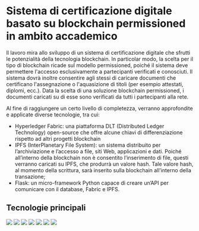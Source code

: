 <h1>Sistema di certificazione digitale basato su blockchain permissioned in ambito accademico</h1>
<p>Il lavoro mira allo sviluppo di un sistema di certificazione digitale che sfrutti le potenzialità della tecnologia blockchain. In particolar modo, la scelta per il tipo di blockchain ricade sul modello permissioned, poiché il sistema deve permettere l'accesso esclusivamente a partecipanti verificati e conosciuti. Il sistema dovrà inoltre consentire agli stessi di caricare documenti che certificano l'assegnazione o l'aquasizione di titoli (per esempio attestati, diplomi, ecc.). Data la scelta di una soluzione blockchain permissioned, i documenti caricati su di esse sono verificati da tutti i partecipanti alla rete.</p>
<p>Al fine di raggiungere un certo livello di completezza, verranno approfondite e applicate diverse tecnologie, tra cui:</p>
<ul>
  <li>Hyperledger Fabric: una piattaforma DLT (Distributed Ledger Technology) open-source che offre alcune chiavi di differenziazione rispetto ad altri progetti blockchain</li>
  <li>IPFS (InterPlanetary File System): un sistema distribuito per l’archiviazione e l’accesso a file, siti Web, applicazioni e dati. Poiché all’interno della blockchain non è consentito l’inserimento di file, questi verranno caricati su IPFS, che produrrà un valore hash. Tale valore hash, al momento della scrittura, sarà
inserito sulla blockchain all’interno della transazione;</li>
  <li>Flask: un micro-framework Python capace di creare un’API per comunicare
con il database, Fabric e IPFS.</li>
</ul>

<h2>Tecnologie principali</h2>
<div>
<img src="https://img.shields.io/badge/Python-FFD43B?style=for-the-badge&logo=python&logoColor=darkgreen"> 
<img src="https://img.shields.io/badge/IPFS-65C2CB?style=for-the-badge&logo=ipfs&logoColor=white">
<img src="https://img.shields.io/badge/Hyperledger-2F3134?style=for-the-badge&logo=hyperledger&logoColor=white">
<img src="https://img.shields.io/badge/Javascript-F7DF1E?style=for-the-badge&logo=javascript&logoColor=white">
<img src="https://img.shields.io/badge/Flask-000000?style=for-the-badge&logo=flask&logoColor=white">
<img src="https://img.shields.io/badge/Javascript-F7DF1E?style=for-the-badge&logo=javascript&logoColor=white">
<img src="https://img.shields.io/badge/Docker-2496ED?style=for-the-badge&logo=docker&logoColor=white">
</div>
